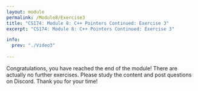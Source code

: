 ```yaml
---
layout: module
permalink: /Module8/Exercise3
title: "CS174: Module 8: C++ Pointers Continued: Exercise 3"
excerpt: "CS174: Module 8: C++ Pointers Continued: Exercise 3"

info:
  prev: "./Video3"
  
---
```


Congratulations, you have reached the end of the module!  There are actually no further exercises.  Please study the content and post questions on Discord.  Thank you for your time!